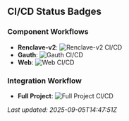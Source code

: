 ## CI/CD Status Badges

### Component Workflows

- **Renclave-v2**: ![Renclave-v2 CI/CD](https://github.com/dojima-foundation/tee-auth/workflows/Renclave-v2%20CI%20CD/badge.svg)
- **Gauth**: ![Gauth CI/CD](https://github.com/dojima-foundation/tee-auth/workflows/Gauth%20CI%20CD/badge.svg)
- **Web**: ![Web CI/CD](https://github.com/dojima-foundation/tee-auth/workflows/Web%20CI%20CD/badge.svg)

### Integration Workflow

- **Full Project**: ![Full Project CI/CD](https://github.com/dojima-foundation/tee-auth/workflows/Full%20Project%20CI%20CD/badge.svg)

*Last updated: 2025-09-05T14:47:51Z*
